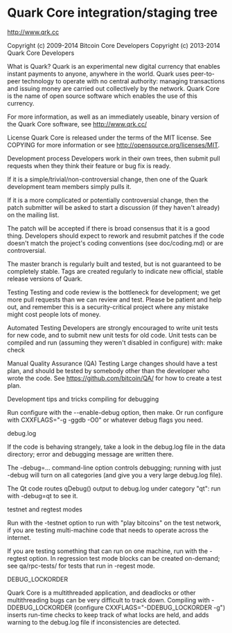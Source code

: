 # Quark Core integration/staging tree
http://www.qrk.cc

Copyright (c) 2009-2014 Bitcoin Core Developers Copyright (c) 2013-2014 Quark Core Developers

What is Quark?
Quark is an experimental new digital currency that enables instant payments to anyone, anywhere in the world. Quark uses peer-to-peer technology to operate with no central authority: managing transactions and issuing money are carried out collectively by the network. Quark Core is the name of open source software which enables the use of this currency.

For more information, as well as an immediately useable, binary version of the Quark Core software, see http://www.qrk.cc/

License
Quark Core is released under the terms of the MIT license. See COPYING for more information or see http://opensource.org/licenses/MIT.

Development process
Developers work in their own trees, then submit pull requests when they think their feature or bug fix is ready.

If it is a simple/trivial/non-controversial change, then one of the Quark development team members simply pulls it.

If it is a more complicated or potentially controversial change, then the patch submitter will be asked to start a discussion (if they haven't already) on the mailing list.

The patch will be accepted if there is broad consensus that it is a good thing. Developers should expect to rework and resubmit patches if the code doesn't match the project's coding conventions (see doc/coding.md) or are controversial.

The master branch is regularly built and tested, but is not guaranteed to be completely stable. Tags are created regularly to indicate new official, stable release versions of Quark.

Testing
Testing and code review is the bottleneck for development; we get more pull requests than we can review and test. Please be patient and help out, and remember this is a security-critical project where any mistake might cost people lots of money.

Automated Testing
Developers are strongly encouraged to write unit tests for new code, and to submit new unit tests for old code. Unit tests can be compiled and run (assuming they weren't disabled in configure) with: make check

Manual Quality Assurance (QA) Testing
Large changes should have a test plan, and should be tested by somebody other than the developer who wrote the code. See https://github.com/bitcoin/QA/ for how to create a test plan.

Development tips and tricks
compiling for debugging

Run configure with the --enable-debug option, then make. Or run configure with CXXFLAGS="-g -ggdb -O0" or whatever debug flags you need.

debug.log

If the code is behaving strangely, take a look in the debug.log file in the data directory; error and debugging message are written there.

The -debug=... command-line option controls debugging; running with just -debug will turn on all categories (and give you a very large debug.log file).

The Qt code routes qDebug() output to debug.log under category "qt": run with -debug=qt to see it.

testnet and regtest modes

Run with the -testnet option to run with "play bitcoins" on the test network, if you are testing multi-machine code that needs to operate across the internet.

If you are testing something that can run on one machine, run with the -regtest option. In regression test mode blocks can be created on-demand; see qa/rpc-tests/ for tests that run in -regest mode.

DEBUG_LOCKORDER

Quark Core is a multithreaded application, and deadlocks or other multithreading bugs can be very difficult to track down. Compiling with -DDEBUG_LOCKORDER (configure CXXFLAGS="-DDEBUG_LOCKORDER -g") inserts run-time checks to keep track of what locks are held, and adds warning to the debug.log file if inconsistencies are detected.
